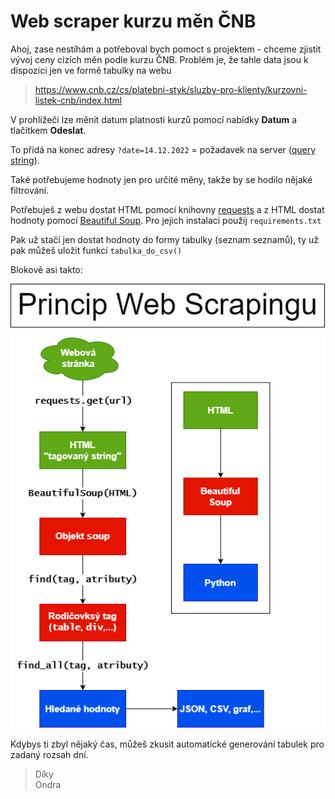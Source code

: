 # Web scraper kurzu měn ČNB

Ahoj, zase nestíhám a potřeboval bych pomoct s projektem - chceme zjistit vývoj ceny cizích měn podle kurzu ČNB. Problém je, že tahle data jsou k dispozici jen ve formě tabulky na webu 

> https://www.cnb.cz/cs/platebni-styk/sluzby-pro-klienty/kurzovni-listek-cnb/index.html

V prohlížeči lze měnit datum platnosti kurzů pomocí nabídky **Datum** a tlačítkem **Odeslat**.

To přidá na konec adresy `?date=14.12.2022` = požadavek na server ([query string](https://en.wikipedia.org/wiki/Query_string)).

Také potřebujeme hodnoty jen pro určité měny, takže by se hodilo nějaké filtrování.

Potřebuješ z webu dostat HTML pomocí knihovny [requests](https://requests.readthedocs.io/en/latest/) a z HTML dostat hodnoty pomocí [Beautiful Soup](https://beautiful-soup-4.readthedocs.io/en/latest/). Pro jejich instalaci použij `requirements.txt`

Pak už stačí jen dostat hodnoty do formy tabulky (seznam seznamů), ty už pak můžeš uložit funkcí `tabulka_do_csv()`

Blokově asi takto:

![Vyvojovy-diagram](web-scraping.png)

Kdybys ti zbyl nějaký čas, můžeš zkusit automatické generování tabulek pro zadaný rozsah dní.

> Díky  
> Ondra
